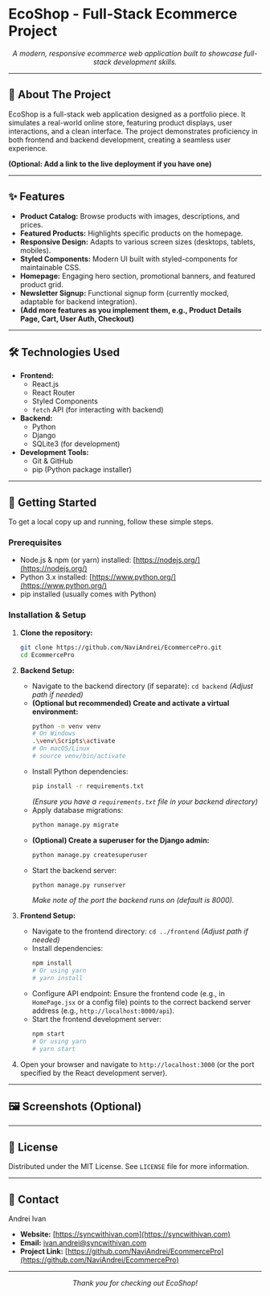 # EcoShop - Full-Stack Ecommerce Project

<div align="center">
  <!-- Optional: Add a banner/screenshot here -->
  <!-- <img src="link-to-your-banner.png" alt="EcoShop Banner" width="800"> -->
  <p>
    <em>A modern, responsive ecommerce web application built to showcase full-stack development skills.</em>
  </p>
</div>

---

## 🌟 About The Project

EcoShop is a full-stack web application designed as a portfolio piece. It simulates a real-world online store, featuring product displays, user interactions, and a clean interface. The project demonstrates proficiency in both frontend and backend development, creating a seamless user experience.

**(Optional: Add a link to the live deployment if you have one)**
<!--
**Live Demo:** [https://your-ecoshop-deployment-link.com](https://your-ecoshop-deployment-link.com)
-->

---

## ✨ Features

*   **Product Catalog:** Browse products with images, descriptions, and prices.
*   **Featured Products:** Highlights specific products on the homepage.
*   **Responsive Design:** Adapts to various screen sizes (desktops, tablets, mobiles).
*   **Styled Components:** Modern UI built with styled-components for maintainable CSS.
*   **Homepage:** Engaging hero section, promotional banners, and featured product grid.
*   **Newsletter Signup:** Functional signup form (currently mocked, adaptable for backend integration).
*   **(Add more features as you implement them, e.g., Product Details Page, Cart, User Auth, Checkout)**

---

## 🛠️ Technologies Used

*   **Frontend:**
    *   React.js
    *   React Router
    *   Styled Components
    *   `fetch` API (for interacting with backend)
*   **Backend:**
    *   Python
    *   Django
    *   SQLite3 (for development)
*   **Development Tools:**
    *   Git & GitHub
    *   pip (Python package installer)

---

## 🚀 Getting Started

To get a local copy up and running, follow these simple steps.

### Prerequisites

*   Node.js & npm (or yarn) installed: [https://nodejs.org/](https://nodejs.org/)
*   Python 3.x installed: [https://www.python.org/](https://www.python.org/)
*   pip installed (usually comes with Python)

### Installation & Setup

1.  **Clone the repository:**
    ```bash
    git clone https://github.com/NaviAndrei/EcommercePro.git 
    cd EcommercePro
    ```
2.  **Backend Setup:**
    *   Navigate to the backend directory (if separate): `cd backend` *(Adjust path if needed)*
    *   **(Optional but recommended) Create and activate a virtual environment:**
        ```bash
        python -m venv venv
        # On Windows
        .\venv\Scripts\activate
        # On macOS/Linux
        # source venv/bin/activate
        ```
    *   Install Python dependencies:
        ```bash
        pip install -r requirements.txt 
        ```
        *(Ensure you have a `requirements.txt` file in your backend directory)*
    *   Apply database migrations:
        ```bash
        python manage.py migrate
        ```
    *   **(Optional) Create a superuser for the Django admin:**
        ```bash
        python manage.py createsuperuser
        ```
    *   Start the backend server:
        ```bash
        python manage.py runserver
        ```
        *Make note of the port the backend runs on (default is 8000).*

3.  **Frontend Setup:**
    *   Navigate to the frontend directory: `cd ../frontend` *(Adjust path if needed)*
    *   Install dependencies:
        ```bash
        npm install
        # Or using yarn
        # yarn install
        ```
    *   Configure API endpoint: Ensure the frontend code (e.g., in `HomePage.jsx` or a config file) points to the correct backend server address (e.g., `http://localhost:8000/api`).
    *   Start the frontend development server:
        ```bash
        npm start
        # Or using yarn
        # yarn start
        ```
4.  Open your browser and navigate to `http://localhost:3000` (or the port specified by the React development server).

---

## 🖼️ Screenshots (Optional)

<!-- Add screenshots of your application here -->
<!--
![Homepage Screenshot](link-to-screenshot.png)
_Homepage View_

![Product Grid Screenshot](link-to-screenshot.png)
_Product Grid_
 -->

---

## 📜 License

Distributed under the MIT License. See `LICENSE` file for more information. 

---

## 👤 Contact

Andrei Ivan
*   **Website:** [https://syncwithivan.com](https://syncwithivan.com)
*   **Email:** [ivan.andrei@syncwithivan.com](mailto:ivan.andrei@syncwithivan.com)
*   **Project Link:** [https://github.com/NaviAndrei/EcommercePro](https://github.com/NaviAndrei/EcommercePro)

---

<p align="center">
  <em>Thank you for checking out EcoShop!</em>
</p> 